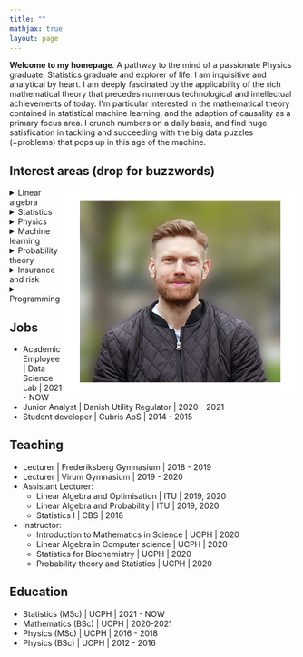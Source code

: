 ```yaml
---
title: ""
mathjax: true
layout: page
---
```

**Welcome to my homepage**.
A pathway to the mind of a passionate Physics graduate, Statistics graduate and explorer of life.
I am inquisitive and analytical by heart. I am deeply fascinated by the applicability of the rich mathematical theory that precedes numerous technological and intellectual achievements of today.
I'm particular interested in the mathematical theory contained in statistical machine learning, and the adaption of causality as a primary focus area. I crunch numbers on a daily basis,
and find huge satisfication in tackling and succeeding with the big data
puzzles (=problems) that pops up in this age of the machine.

## Interest areas (drop for buzzwords)
<img align="right" src="/assets/mig.png">

<details>
<summary>Linear algebra</summary>
Eigenanalysis, PCA, Projections, Matrix algebra, Vector spaces
</details>
<details>
<summary>Statistics</summary>
<br>
Bayesian, Regression, Linear/Generalized/Mixed models, Missing values, Confounding-effects
</details>
<details>
<summary>Physics</summary>
<br>
Modern quantum mechanics, Hilbert spaces, Power flow models, Electric circuits
</details>
<details>
<summary>Machine learning</summary>
<br>
SVMs, Random forrests, Hard/soft bounds, Classifcation, Cross-validation, Data comprehension
</details>
<details>
<summary>Probability theory</summary>
<br>
Modelling, simulation/sampling, distributional properties, limit theorems, approximation theory
</details>
<details>
<summary>Insurance and risk</summary>
<br>
Composite poisson model, Future value, Law of large numbers, Impact of big data on insurance
</details>
<details>
<summary>Programming</summary>
<br>
Python, R, SQL, Matlab, VBA, Maple, Stan
</details>

## Jobs
* Academic Employee &#124; Data Science Lab &#124; 2021 - NOW
* Junior Analyst &#124; Danish Utility Regulator &#124; 2020 - 2021
* Student developer &#124; Cubris ApS &#124; 2014 - 2015

## Teaching
* Lecturer &#124; Frederiksberg Gymnasium &#124; 2018 - 2019
* Lecturer &#124; Virum Gymnasium &#124; 2019 - 2020
* Assistant Lecturer:
  * Linear Algebra and Optimisation &#124; ITU &#124; 2019, 2020
  * Linear Algebra and Probability &#124; ITU &#124; 2019, 2020
  * Statistics I &#124; CBS &#124; 2018
* Instructor:
  * Introduction to Mathematics in Science &#124; UCPH &#124; 2020
  * Linear Algebra in Computer science &#124; UCPH &#124; 2020
  * Statistics for Biochemistry &#124; UCPH &#124; 2020
  * Probability theory and Statistics &#124; UCPH &#124; 2020

## Education
* Statistics (MSc) &#124; UCPH &#124; 2021 - NOW
* Mathematics (BSc) &#124; UCPH &#124; 2020-2021
* Physics (MSc) &#124; UCPH &#124; 2016 - 2018
* Physics (BSc) &#124; UCPH &#124; 2012 - 2016
